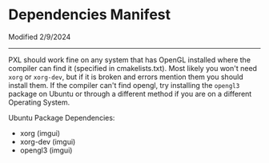 # Dependencies Manifest

Modified 2/9/2024

---

PXL should work fine on any system that has OpenGL installed where the compiler can find it (specified in cmakelists.txt).
Most likely you won't need ``xorg`` or ``xorg-dev``, but if it is broken and errors mention them you should install them.
If the compiler can't find opengl, try installing the ``opengl3`` package on Ubuntu or through a different method if you are
on a different Operating System.

Ubuntu Package Dependencies:
- xorg                (imgui)
- xorg-dev            (imgui)
- opengl3             (imgui)
